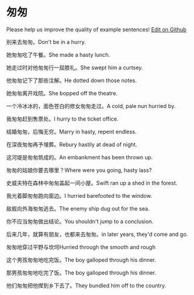 # 匆匆

Please help us improve the quality of example sentences! [Edit on Github](https://github.com/jiyushe/jiyu-example-sentence-source/blob/main/chinese/congcong_1.md)

<p><span class="chinese">别来去匆匆。</span><span class="english">Don't be in a hurry.</span></p>

<p><span class="chinese">她匆匆吃了午餐。</span><span class="english">She made a hasty lunch.</span></p>

<p><span class="chinese">她走过时对他匆匆行一屈膝礼。</span><span class="english">She swept him a curtsey.</span></p>

<p><span class="chinese">他匆匆记下了那些注解。</span><span class="english">He dotted down those notes.</span></p>

<p><span class="chinese">她匆匆离开戏院。</span><span class="english">She bopped off the theatre.</span></p>

<p><span class="chinese">一个冷冰冰的，面色苍白的修女匆匆走过。</span><span class="english">A cold, pale nun hurried by.</span></p>

<p><span class="chinese">我匆匆赶到售票处。</span><span class="english">I hurry to the ticket office.</span></p>

<p><span class="chinese">结婚匆匆，后悔无穷。</span><span class="english">Marry in hasty, repent endless.</span></p>

<p><span class="chinese">在深夜匆匆再予埋葬。</span><span class="english">Rebury hastily at dead of night.</span></p>

<p><span class="chinese">这河堤是匆匆筑成的。</span><span class="english">An embankment has been thrown up.</span></p>

<p><span class="chinese">匆匆的姑娘你要去哪里？</span><span class="english">Where were you going, hasty lass?</span></p>

<p><span class="chinese">史威夫特在森林中匆匆盖起一间小屋。</span><span class="english">Swift ran up a shed in the forest.</span></p>

<p><span class="chinese">我光着脚匆匆跑向窗边。</span><span class="english">I hurried barefooted to the window.</span></p>

<p><span class="chinese">敌舰向外海匆匆逃去。</span><span class="english">The enemy ship dug out for the sea.</span></p>

<p><span class="chinese">你不应当匆匆做出结论。</span><span class="english">You shouldn't jump to a conclusion.</span></p>

<p><span class="chinese">后来几年，就算有朋友，也都来去匆匆。</span><span class="english">in later years, they'd come and go.</span></p>

<p><span class="chinese">匆匆地穿过平野与坎坷</span><span class="english">Hurried through the smooth and rough</span></p>

<p><span class="chinese">这个男孩匆匆地吃完饭。</span><span class="english">The boy galloped through his dinner.</span></p>

<p><span class="chinese">那男孩匆匆地吃完了饭。</span><span class="english">The boy galloped through his dinner.</span></p>

<p><span class="chinese">他们匆匆把他撵到乡下去了。</span><span class="english">They bundled him off to the country.</span></p>

